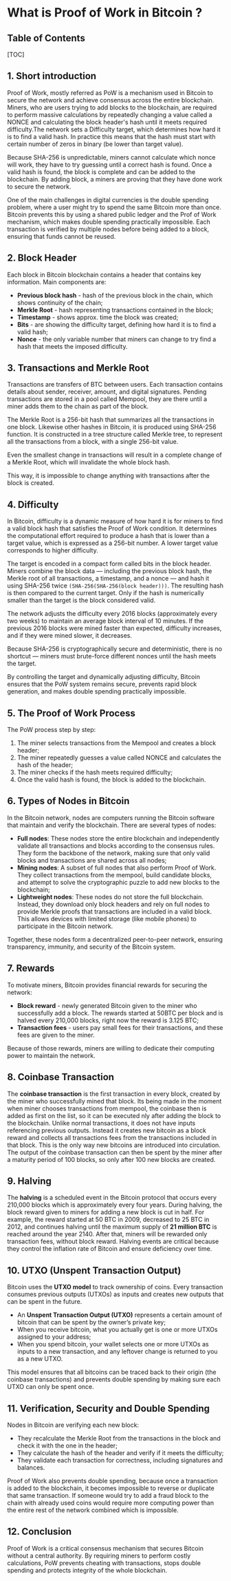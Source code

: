 # What is Proof of Work in Bitcoin ?

## Table of Contents
[TOC]

## 1. Short introduction

Proof of Work, mostly referred as PoW is a mechanism used in Bitcoin to secure the network and achieve consensus across the entire blockchain. Miners, who are users trying to add blocks to the blockchain, are required to perform massive calculations by repeatedly changing a value called a NONCE and calculating the block header's hash until it meets required difficulty.The network sets a Difficulty target, which determines how hard it is to find a valid hash. In practice this means that the hash must start with certain number of zeros in binary (be lower than target value).

Because SHA-256 is unpredictable, miners cannot calculate which nonce will work, they have to try guessing until a correct hash is found. Once a valid hash is found, the block is complete and can be added to the blockchain. By adding block, a miners are proving that they have done work to secure the network.

One of the main challenges in digital currencies is the double spending problem, where a user might try to spend the same Bitcoin more than once. Bitcoin prevents this by using a shared public ledger and the Prof of Work mechanism, which makes double spending practically impossible. Each transaction is verified by multiple nodes before being added to a block, ensuring that funds cannot be reused.

## 2. Block Header

Each block in Bitcoin blockchain contains a header that contains key information.
Main components are:

- **Previous block hash** - hash of the previous block in the chain, which shows continuity of the chain;
- **Merkle Root** - hash representing transactions contained in the block;
- **Timestamp** - shows approx. time the block was created;
- **Bits** - are showing the difficulty target, defining how hard it is to find a valid hash;
- **Nonce** - the only variable number that miners can change to try find a hash that meets the imposed difficulty.

## 3. Transactions and Merkle Root

Transactions are transfers of BTC between users. Each transaction contains details about sender, receiver, amount, and digital signatures. Pending transactions are stored in a pool called Mempool, they are there until a miner adds them to the chain as part of the block.

The Merkle Root is a 256-bit hash that summarizes all the transactions in one block. Likewise other hashes in Bitcoin, it is produced using SHA-256 function. It is constructed in a tree structure called Merkle tree, to represent all the transactions from a block, with a single 256-bit value.

Even the smallest change in transactions will result in a complete change of a Merkle Root, which will invalidate the whole block hash.

This way, it is impossible to change anything with transactions after the block is created.

## 4. Difficulty

In Bitcoin, difficulty is a dynamic measure of how hard it is for miners to find a valid block hash that satisfies the Proof of Work condition. It determines the computational effort required to produce a hash that is lower than a target value, which is expressed as a 256-bit number. A lower target value corresponds to higher difficulty.

The target is encoded in a compact form called bits in the block header. Miners combine the block data — including the previous block hash, the Merkle root of all transactions, a timestamp, and a nonce — and hash it using SHA-256 twice `(SHA-256(SHA-256(block header)))`. The resulting hash is then compared to the current target. Only if the hash is numerically smaller than the target is the block considered valid.

The network adjusts the difficulty every 2016 blocks (approximately every two weeks) to maintain an average block interval of 10 minutes.
If the previous 2016 blocks were mined faster than expected, difficulty increases, and if they were mined slower, it decreases.

Because SHA-256 is cryptographically secure and deterministic, there is no shortcut — miners must brute-force different nonces until the hash meets the target.

By controlling the target and dynamically adjusting difficulty, Bitcoin ensures that the PoW system remains secure, prevents rapid block generation, and makes double spending practically impossible.

## 5. The Proof of Work Process

The PoW process step by step:

1. The miner selects transactions from the Mempool and creates a block header;
2. The miner repeatedly guesses a value called NONCE and calculates the hash of the header;
3. The miner checks if the hash meets required difficulty;
4. Once the valid hash is found, the block is added to the blockchain.

## 6. Types of Nodes in Bitcoin

In the Bitcoin network, nodes are computers running the Bitcoin software that maintain and verify the blockchain. There are several types of nodes:

- **Full nodes**: These nodes store the entire blockchain and independently validate all transactions and blocks according to the consensus rules. They form the backbone of the network, making sure that only valid blocks and transactions are shared across all nodes;
- **Mining nodes**: A subset of full nodes that also perform Proof of Work. They collect transactions from the mempool, build candidate blocks, and attempt to solve the cryptographic puzzle to add new blocks to the blockchain;
- **Lightweight nodes**: These nodes do not store the full blockchain. Instead, they download only block headers and rely on full nodes to provide Merkle proofs that transactions are included in a valid block. This allows devices with limited storage (like mobile phones) to participate in the Bitcoin network.  

Together, these nodes form a decentralized peer-to-peer network, ensuring transparency, immunity, and security of the Bitcoin system.

## 7. Rewards

To motivate miners, Bitcoin provides financial rewards for securing the network:

- **Block reward** - newly generated Bitcoin given to the miner who successfully add a block. The rewards started at 50BTC per block and is halved every 210,000 blocks, right now the reward is 3.125 BTC;
- **Transaction fees** - users pay small fees for their transactions, and these fees are given to the miner.

Because of those rewards, miners are willing to dedicate their computing power to maintain the network.

## 8. Coinbase Transaction

The **coinbase transaction** is the first transaction in every block, created by the miner who successfully mined that block. Its being made in the moment when miner chooses transactions from mempool, the coinbase then is added as first on the list, so it can be executed nly after adding the block to the blockchain. Unlike normal transactions, it does not have inputs referencing previous outputs. Instead it creates new bitcoin as a block reward and collects all transactions fees from the transactions included in that block. This is the only way new bitcoins are introduced into circulation. The output of the coinbase transaction can then be spent by the miner after a maturity period of 100 blocks, so only after 100 new blocks are created.

## 9. Halving

The **halving** is a scheduled event in the Bitcoin protocol that occurs every 210,000 blocks which is approximately every four years. During halving, the block reward given to miners for adding a new block is cut in half. For example, the reward started at 50 BTC in 2009, decreased to 25 BTC in 2012, and continues halving until the maximum supply of **21 million BTC** is reached around the year 2140. After that, miners will be rewarded only transaction fees, without block reward. Halving events are critical because they control the inflation rate of Bitcoin and ensure deficiency over time.

## 10. UTXO (Unspent Transaction Output)

Bitcoin uses the **UTXO model** to track ownership of coins. Every transaction consumes previous outputs (UTXOs) as inputs and creates new outputs that can be spent in the future.  

- An **Unspent Transaction Output (UTXO)** represents a certain amount of bitcoin that can be spent by the owner’s private key;  
- When you receive bitcoin, what you actually get is one or more UTXOs assigned to your address;  
- When you spend bitcoin, your wallet selects one or more UTXOs as inputs to a new transaction, and any leftover change is returned to you as a new UTXO.  

This model ensures that all bitcoins can be traced back to their origin (the coinbase transactions) and prevents double spending by making sure each UTXO can only be spent once.

## 11. Verification, Security and Double Spending

Nodes in Bitcoin are verifying each new block:

- They recalculate the Merkle Root from the transactions in the block and check it with the one in the header;
- They calculate the hash of the header and verify if it meets the difficulty;
- They validate each transaction for correctness, including signatures and balances.

Proof of Work also prevents double spending, because once a transaction is added to the blockchain, it becomes impossible to reverse or duplicate that same transaction.
If someone would try to add a fraud block to the chain with already used coins would require more computing power than the entire rest of the network combined which is impossible.

## 12. Conclusion

Proof of Work is a critical consensus mechanism that secures Bitcoin without a central authority. By requiring miners to perform costly calculations, PoW prevents cheating with transactions, stops double spending and protects integrity of the whole blockchain.
